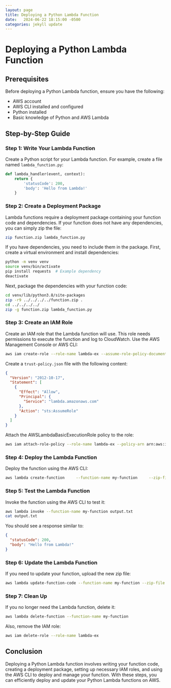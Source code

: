 ```yaml
---
layout: page
title: Deploying a Python Lambda Function
date:   2024-06-22 18:15:00 -0500
categories: jekyll update
---
```


# Deploying a Python Lambda Function

## Prerequisites
Before deploying a Python Lambda function, ensure you have the following:
- AWS account
- AWS CLI installed and configured
- Python installed
- Basic knowledge of Python and AWS Lambda

## Step-by-Step Guide

### Step 1: Write Your Lambda Function
Create a Python script for your Lambda function. For example, create a file named `lambda_function.py`:

```python
def lambda_handler(event, context):
    return {
        'statusCode': 200,
        'body': 'Hello from Lambda!'
    }
```

### Step 2: Create a Deployment Package
Lambda functions require a deployment package containing your function code and dependencies. If your function does not have any dependencies, you can simply zip the file:

```sh
zip function.zip lambda_function.py
```

If you have dependencies, you need to include them in the package. First, create a virtual environment and install dependencies:

```sh
python -m venv venv
source venv/bin/activate
pip install requests  # Example dependency
deactivate
```

Next, package the dependencies with your function code:

```sh
cd venv/lib/python3.8/site-packages
zip -r9 ../../../../function.zip .
cd ../../../../
zip -g function.zip lambda_function.py
```

### Step 3: Create an IAM Role
Create an IAM role that the Lambda function will use. This role needs permissions to execute the function and log to CloudWatch. Use the AWS Management Console or AWS CLI:

```sh
aws iam create-role --role-name lambda-ex --assume-role-policy-document file://trust-policy.json
```

Create a `trust-policy.json` file with the following content:

```json
{
  "Version": "2012-10-17",
  "Statement": [
    {
      "Effect": "Allow",
      "Principal": {
        "Service": "lambda.amazonaws.com"
      },
      "Action": "sts:AssumeRole"
    }
  ]
}
```

Attach the AWSLambdaBasicExecutionRole policy to the role:

```sh
aws iam attach-role-policy --role-name lambda-ex --policy-arn arn:aws:iam::aws:policy/service-role/AWSLambdaBasicExecutionRole
```

### Step 4: Deploy the Lambda Function
Deploy the function using the AWS CLI:

```sh
aws lambda create-function     --function-name my-function     --zip-file fileb://function.zip     --handler lambda_function.lambda_handler     --runtime python3.8     --role arn:aws:iam::YOUR_ACCOUNT_ID:role/lambda-ex
```

### Step 5: Test the Lambda Function
Invoke the function using the AWS CLI to test it:

```sh
aws lambda invoke --function-name my-function output.txt
cat output.txt
```

You should see a response similar to:

```json
{
  "statusCode": 200,
  "body": "Hello from Lambda!"
}
```

### Step 6: Update the Lambda Function
If you need to update your function, upload the new zip file:

```sh
aws lambda update-function-code --function-name my-function --zip-file fileb://function.zip
```

### Step 7: Clean Up
If you no longer need the Lambda function, delete it:

```sh
aws lambda delete-function --function-name my-function
```

Also, remove the IAM role:

```sh
aws iam delete-role --role-name lambda-ex
```

## Conclusion
Deploying a Python Lambda function involves writing your function code, creating a deployment package, setting up necessary IAM roles, and using the AWS CLI to deploy and manage your function. With these steps, you can efficiently deploy and update your Python Lambda functions on AWS.
